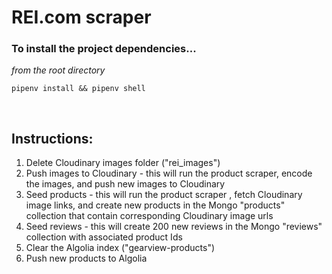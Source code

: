 # REI.com scraper

### To install the project dependencies...
*from the root directory*  

    pipenv install && pipenv shell
&nbsp;

## Instructions:

1. Delete Cloudinary images folder ("rei_images")
2. Push images to Cloudinary - this will run the product scraper, encode the images, and push new images to Cloudinary
3. Seed products - this will run the product scraper , fetch Cloudinary image links, and create new products in the Mongo "products" collection that contain corresponding Cloudinary image urls
4. Seed reviews - this will create 200 new reviews in the Mongo "reviews" collection with associated product Ids
5. Clear the Algolia index ("gearview-products")
6. Push new products to Algolia